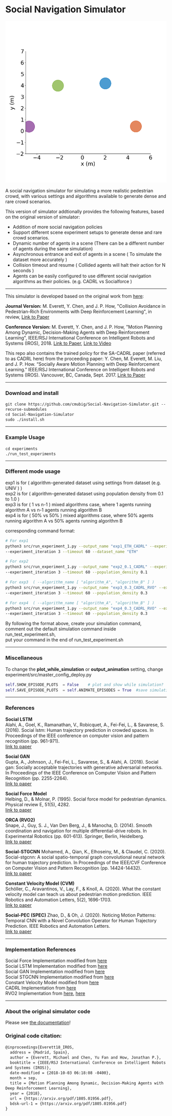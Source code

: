 # Social Navigation Simulator

<img src="docs/_static/combo.gif" alt="Agents spelling ``CADRL''">

A social navigation simulator for simulating a more realistic pedestrian crowd, with
various settings and algorithms available to generate dense and rare crowd scenarios.

This version of simulator addtionally provides the following features, based on the original version of simulator:  

- Addition of more social navigation policies
- Support different scene experiment setups to generate dense and rare crowd scenarios.
- Dynamic number of agents in a scene (There can be a different number of agents during the same simulation)
- Asynchronous entrance and exit of agents in a scene ( To simulate the dataset more accurately )
- Collision timeout and resume ( Collided agents will halt their action for N seconds )
- Agents can be easily configured to use different social navigation algorithms as their policies. 
  (e.g. CADRL vs Socialforce )


---
This simulator is developed based on the original work from [here](https://github.com/mit-acl/gym-collision-avoidance):  

**Journal Version:** M. Everett, Y. Chen, and J. P. How, "Collision Avoidance in Pedestrian-Rich Environments with Deep Reinforcement Learning", in review, [Link to Paper](https://arxiv.org/abs/1910.11689)

**Conference Version:** M. Everett, Y. Chen, and J. P. How, "Motion Planning Among Dynamic, Decision-Making Agents with Deep Reinforcement Learning", IEEE/RSJ International Conference on Intelligent Robots and Systems (IROS), 2018. [Link to Paper](https://arxiv.org/abs/1805.01956), [Link to Video](https://www.youtube.com/watch?v=XHoXkWLhwYQ)

This repo also contains the trained policy for the SA-CADRL paper (referred to as CADRL here) from the proceeding paper: Y. Chen, M. Everett, M. Liu, and J. P. How. “Socially Aware Motion Planning with Deep Reinforcement Learning.” IEEE/RSJ International Conference on Intelligent Robots and Systems (IROS). Vancouver, BC, Canada, Sept. 2017. [Link to Paper](https://arxiv.org/abs/1703.08862)  


---

### Download and install  
```
git clone https://github.com/cmubig/Social-Navigation-Simulator.git --recurse-submodules
cd Social-Navigation-Simulator
sudo ./install.sh
```  
---

### Example Usage  
```
cd experiments
./run_test_experiments
```

---  
### Different mode usage
exp1 is for ( algorithm-generated dataset using settings from dataset (e.g. UNIV ) )  
exp2 is for ( algorithm-generated dataset using population density from 0.1 to 1.0 )  
exp3 is for ( 1 vs n-1 ) mixed algorithms case, where 1 agents running algorithm A vs n-1 agents running algorithm B  
exp4 is for ( 50% vs 50% ) mixed algorithms case, where 50% agents running algorithm A vs 50% agents running algorithm B  

corresponding command format:  
  
```bash
# For exp1
python3 src/run_experiment_1.py --output_name "exp1_ETH_CADRL" --experiment_num 1 --algorithm_name "CADRL"\ 
--experiment_iteration 3 --timeout 60 --dataset_name "ETH"
```
  
```bash
# For exp2
python3 src/run_experiment_1.py --output_name "exp2_0.1_CADRL" --experiment_num 2 --algorithm_name "CADRL"\
--experiment_iteration 3 --timeout 60 --population_density 0.1
```

```bash
# For exp3  ( --algorithm_name [ "algorithm_A", "algorithm_B" ] )
python3 src/run_experiment_1.py --output_name "exp3_0.3_CADRL_RVO" --experiment_num 3 --algorithm_name ["CADRL","RVO"]\
--experiment_iteration 3 --timeout 60 --population_density 0.3
```
  
```bash
# For exp4  ( --algorithm_name [ "algorithm_A", "algorithm_B" ] )
python3 src/run_experiment_1.py --output_name "exp4_0.3_CADRL_RVO" --experiment_num 4 --algorithm_name ["CADRL","RVO"]\
--experiment_iteration 3 --timeout 60 --population_density 0.3
```

By following the format above, create your simulation command,   
comment out the default simulation command inside run_test_experiment.sh,  
put your command in the end of run_test_experiment.sh


---

### Miscellaneous
To change the __plot_while_simulation__ or __output_animation__ setting, change experiment/src/master_config_deploy.py
```python
self.SHOW_EPISODE_PLOTS  = False    # plot and show while simulation? 
self.SAVE_EPISODE_PLOTS  = self.ANIMATE_EPISODES = True  #save simulation result as animation as well?
```

---
### References

**Social LSTM**  
Alahi, A., Goel, K., Ramanathan, V., Robicquet, A., Fei-Fei, L., & Savarese, S. (2016). Social lstm: Human trajectory prediction in crowded spaces. In Proceedings of the IEEE conference on computer vision and pattern recognition (pp. 961-971).  
[link to paper](https://openaccess.thecvf.com/content_cvpr_2016/html/Alahi_Social_LSTM_Human_CVPR_2016_paper.html)

**Social GAN**  
Gupta, A., Johnson, J., Fei-Fei, L., Savarese, S., & Alahi, A. (2018). Social gan: Socially acceptable trajectories with generative adversarial networks. In Proceedings of the IEEE Conference on Computer Vision and Pattern Recognition (pp. 2255-2264).  
[link to paper](https://arxiv.org/abs/1803.10892)

**Social Force Model**  
Helbing, D., & Molnar, P. (1995). Social force model for pedestrian dynamics. Physical review E, 51(5), 4282.  
[link to paper](https://arxiv.org/abs/cond-mat/9805244)

**ORCA (RVO2)**  
Snape, J., Guy, S. J., Van Den Berg, J., & Manocha, D. (2014). Smooth coordination and navigation for multiple differential-drive robots. In Experimental Robotics (pp. 601-613). Springer, Berlin, Heidelberg.  
[link to paper](https://link.springer.com/chapter/10.1007/978-3-642-28572-1_41)

**Social-STGCNN**
Mohamed, A., Qian, K., Elhoseiny, M., & Claudel, C. (2020). Social-stgcnn: A social spatio-temporal graph convolutional neural network for human trajectory prediction. In Proceedings of the IEEE/CVF Conference on Computer Vision and Pattern Recognition (pp. 14424-14432).  
[link to paper](https://openaccess.thecvf.com/content_CVPR_2020/html/Mohamed_Social-STGCNN_A_Social_Spatio-Temporal_Graph_Convolutional_Neural_Network_for_Human_CVPR_2020_paper.html)

**Constant Velocity Model (CVM)**  
Schöller, C., Aravantinos, V., Lay, F., & Knoll, A. (2020). What the constant velocity model can teach us about pedestrian motion prediction. IEEE Robotics and Automation Letters, 5(2), 1696-1703.  
[link to paper](https://ieeexplore.ieee.org/abstract/document/8972605?casa_token=5Eby3flWY1IAAAAA:sjTaJbAjP_dSKMA6kDT21HA6fTdyF1ucqWC9LeW-eYk45bDPeYR9BobApeI74UPL8W8VgwuYfg)

**Social-PEC (SPEC)**
Zhao, D., & Oh, J. (2020). Noticing Motion Patterns: Temporal CNN with a Novel Convolution Operator for Human Trajectory Prediction. IEEE Robotics and Automation Letters.  
[link to paper](https://ieeexplore.ieee.org/abstract/document/9309403/?casa_token=pV4aFJU4-0UAAAAA:NRC5vkADgA7Jd4cmX9HcV4pXuqBxQxAx8-GugQIVSSiTqpOiehJZW1TYo4dBlLUDNWwxHDCCZg)



---
### Implementation References

Social Force Implementation modified from [here](https://github.com/svenkreiss/socialforce)  
Social LSTM Implementation modified from [here](https://github.com/quancore/social-lstm)  
Social GAN Implementation modified from [here](https://github.com/agrimgupta92/sgan)  
Social STGCNN Implementation modified from [here](https://github.com/abduallahmohamed/Social-STGCNN)  
Constant Velocity Model modified from [here](https://github.com/cschoeller/constant_velocity_pedestrian_motion)  
CADRL Implementation from [here](https://github.com/mit-acl/gym-collision-avoidance)  
RVO2 Implementation from [here](https://github.com/mit-acl/gym-collision-avoidance), [here](https://github.com/mit-acl/Python-RVO2/tree/56b245132ea104ee8a621ddf65b8a3dd85028ed2)  


---

### About the original simulator code

Please see [the documentation](https://gym-collision-avoidance.readthedocs.io/en/latest/)!

### Original code citation:

```
@inproceedings{Everett18_IROS,
  address = {Madrid, Spain},
  author = {Everett, Michael and Chen, Yu Fan and How, Jonathan P.},
  booktitle = {IEEE/RSJ International Conference on Intelligent Robots and Systems (IROS)},
  date-modified = {2018-10-03 06:18:08 -0400},
  month = sep,
  title = {Motion Planning Among Dynamic, Decision-Making Agents with Deep Reinforcement Learning},
  year = {2018},
  url = {https://arxiv.org/pdf/1805.01956.pdf},
  bdsk-url-1 = {https://arxiv.org/pdf/1805.01956.pdf}
}
```
